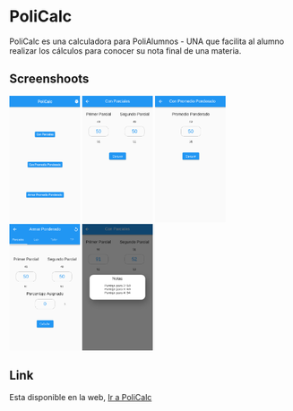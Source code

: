 # PoliCalc

PoliCalc es una calculadora para PoliAlumnos - UNA que
facilita al alumno realizar los cálculos para conocer su nota final de una materia.

## Screenshoots

<p float="left">
<img src="https://github.com/giullianocht/poli_calc/blob/main/screenshots/1.png"  width="25%" height="35%" />
<img src="https://github.com/giullianocht/poli_calc/blob/main/screenshots/2.png"  width="25%" height="35%" />
<img src="https://github.com/giullianocht/poli_calc/blob/main/screenshots/3.png"  width="25%" height="35%" />
<img src="https://github.com/giullianocht/poli_calc/blob/main/screenshots/4.png"  width="25%" height="35%" />
<img src="https://github.com/giullianocht/poli_calc/blob/main/screenshots/5.png"  width="25%" height="35%" />
</p>

## Link

Esta disponible en la web, [Ir a PoliCalc](https://poli-calc-albrecht.surge.sh/)
